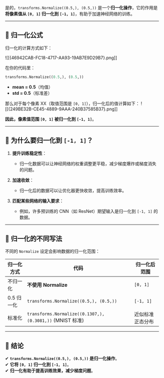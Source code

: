是的，`transforms.Normalize((0.5,), (0.5,))` 是一个**归一化操作**，它的作用是 **将像素值从 `[0, 1]` 归一化到 `[-1, 1]`**，有助于加速神经网络的训练。

---

## **📌 归一化公式**

归一化的计算方式如下：

![[{46942CAB-FC18-4717-AA93-19AB7E9D29B7}.png]]

在你的代码里：

```python
transforms.Normalize((0.5,), (0.5,))
```

- **mean = 0.5**（均值）
- **std = 0.5**（标准差）

那么对于每个像素 XX（取值范围是 `[0, 1]`），归一化后的值计算如下：
![[{249BE32B-CE45-4889-9AAA-240B37585B37}.png]]

**因此，像素值范围 `[0, 1]` 被归一化到 `[-1, 1]`**。

---

## **📌 为什么要归一化到 `[-1, 1]`？**

1. **提升训练稳定性**：
    
    - 归一化数据可以让神经网络的权重调整更平稳，减少梯度爆炸或梯度消失的问题。
2. **加速收敛**：
    
    - 归一化后的数据可以让优化器更快收敛，提高训练效率。
3. **匹配某些网络的输入要求**：
    
    - 例如，许多预训练的 CNN（如 ResNet）期望输入是归一化到 `[-1, 1]` 的数据。

---

## **📌 归一化的不同写法**

不同的 `Normalize` 设定会影响数据的归一化范围：

|归一化方式|代码|归一化后范围|
|---|---|---|
|不归一化|**不使用 Normalize**|`[0, 1]`|
|0.5 归一化|`transforms.Normalize((0.5,), (0.5,))`|`[-1, 1]`|
|标准化|`transforms.Normalize((0.1307,), (0.3081,))` (MNIST 标准)|近似标准正态分布|

---

## **📌 结论**

✔ **`transforms.Normalize((0.5,), (0.5,))` 是归一化操作**。  
✔ **它将 `[0, 1]` 归一化到 `[-1, 1]`**。  
✔ **归一化有助于提高训练效果，减少梯度问题**。